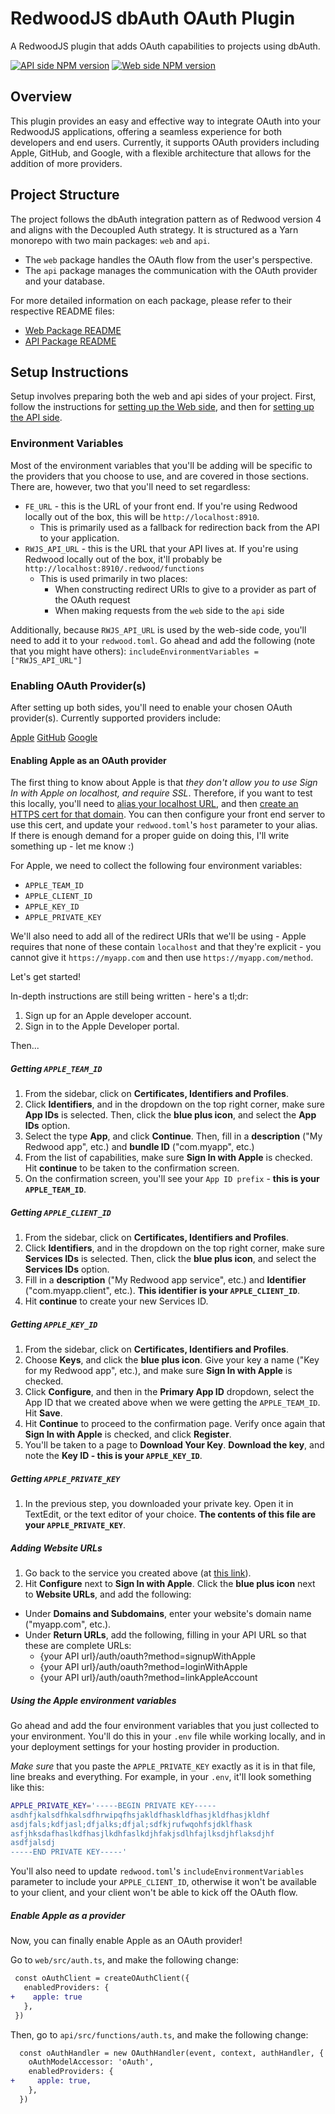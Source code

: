 # RedwoodJS dbAuth OAuth Plugin
A RedwoodJS plugin that adds OAuth capabilities to projects using dbAuth.

[![API side NPM version](https://img.shields.io/npm/v/%40spoonjoy%2Fredwoodjs-dbauth-oauth-api?logo=redwoodjs&label=npm%20-%20api%20side)](https://www.npmjs.com/package/@spoonjoy/redwoodjs-dbauth-oauth-api)
[![Web side NPM version](https://img.shields.io/npm/v/%40spoonjoy%2Fredwoodjs-dbauth-oauth-web?logo=redwoodjs&label=npm%20-%20web%20side)](https://www.npmjs.com/package/@spoonjoy/redwoodjs-dbauth-oauth-web)

## Overview
This plugin provides an easy and effective way to integrate OAuth into your RedwoodJS applications, offering a seamless experience for both developers and end users. Currently, it supports OAuth providers including Apple, GitHub, and Google, with a flexible architecture that allows for the addition of more providers.

## Project Structure
The project follows the dbAuth integration pattern as of Redwood version 4 and aligns with the Decoupled Auth strategy. It is structured as a Yarn monorepo with two main packages: `web` and `api`.

- The `web` package handles the OAuth flow from the user's perspective.
- The `api` package manages the communication with the OAuth provider and your database.

For more detailed information on each package, please refer to their respective README files:
- [Web Package README](https://github.com/spoonjoy/redwoodjs-dbauth-oauth/tree/main/web)
- [API Package README](https://github.com/spoonjoy/redwoodjs-dbauth-oauth/tree/main/api)

## Setup Instructions
Setup involves preparing both the web and api sides of your project. First, follow the instructions for [setting up the Web side](https://github.com/spoonjoy/redwoodjs-dbauth-oauth/blob/main/web/README.md), and then for [setting up the API side](https://github.com/spoonjoy/redwoodjs-dbauth-oauth/tree/main/api#api-package-for-redwoodjs-dbauth-oauth-plugin).

### Environment Variables
Most of the environment variables that you'll be adding will be specific to the providers that you choose to use, and are covered in those sections. There are, however, two that you'll need to set regardless:
- `FE_URL` - this is the URL of your front end. If you're using Redwood locally out of the box, this will be `http://localhost:8910`.
  - This is primarily used as a fallback for redirection back from the API to your application.
- `RWJS_API_URL` - this is the URL that your API lives at. If you're using Redwood locally out of the box, it'll probably be `http://localhost:8910/.redwood/functions`
  - This is used primarily in two places:
    - When constructing redirect URIs to give to a provider as part of the OAuth request
    - When making requests from the `web` side to the `api` side

Additionally, because `RWJS_API_URL` is used by the web-side code, you'll need to add it to your `redwood.toml`. Go ahead and add the following (note that you might have others):
`includeEnvironmentVariables = ["RWJS_API_URL"]`

### Enabling OAuth Provider(s)
After setting up both sides, you'll need to enable your chosen OAuth provider(s). Currently supported providers include:

[Apple]()
[GitHub]()
[Google]()

#### Enabling Apple as an OAuth provider
The first thing to know about Apple is that *they don't allow you to use Sign In with Apple on localhost, and require SSL*.
Therefore, if you want to test this locally, you'll need to [alias your localhost URL](https://www.tothenew.com/blog/aliasing-localhost-url-in-mac-os/), and then [create an HTTPS cert for that domain](https://gist.github.com/cecilemuller/9492b848eb8fe46d462abeb26656c4f8). You can then configure your front end server to use this cert, and update your `redwood.toml`'s `host` parameter to your alias. If there is enough demand for a proper guide on doing this, I'll write something up - let me know :)

For Apple, we need to collect the following four environment variables:
- `APPLE_TEAM_ID`
- `APPLE_CLIENT_ID`
- `APPLE_KEY_ID`
- `APPLE_PRIVATE_KEY`

We'll also need to add all of the redirect URIs that we'll be using - Apple requires that none of these contain `localhost` and that they're explicit - you cannot give it `https://myapp.com` and then use `https://myapp.com/method`.

Let's get started!

In-depth instructions are still being written - here's a tl;dr:

1. Sign up for an Apple developer account.
2. Sign in to the Apple Developer portal. 

Then...
##### Getting `APPLE_TEAM_ID`
1. From the sidebar, click on **Certificates, Identifiers and Profiles**.
2. Click **Identifiers**, and in the dropdown on the top right corner, make sure **App IDs** is selected. Then, click the **blue plus icon**, and select the **App IDs** option.
3. Select the type **App**, and click **Continue**. Then, fill in a **description** ("My Redwood app", etc.) and **bundle ID** ("com.myapp", etc.)
4. From the list of capabilities, make sure **Sign In with Apple** is checked. Hit **continue** to be taken to the confirmation screen.
5. On the confirmation screen, you'll see your `App ID prefix` - **this is your `APPLE_TEAM_ID`**.

##### Getting `APPLE_CLIENT_ID`
1. From the sidebar, click on **Certificates, Identifiers and Profiles**.
2. Click **Identifiers**, and in the dropdown on the top right corner, make sure **Services IDs** is selected. Then, click the **blue plus icon**, and select the **Services IDs** option.
3. Fill in a **description** ("My Redwood app service", etc.) and **Identifier** ("com.myapp.client", etc.). **This identifier is your `APPLE_CLIENT_ID`**.
4. Hit **continue** to create your new Services ID.

##### Getting `APPLE_KEY_ID`
1. From the sidebar, click on **Certificates, Identifiers and Profiles**.
2. Choose **Keys**, and click the **blue plus icon**. Give your key a name ("Key for my Redwood app", etc.), and make sure **Sign In with Apple** is checked.
3. Click **Configure**, and then in the **Primary App ID** dropdown, select the App ID that we created above when we were getting the `APPLE_TEAM_ID`. Hit **Save**.
4. Hit **Continue** to proceed to the confirmation page. Verify once again that **Sign In with Apple** is checked, and click **Register**.
5. You'll be taken to a page to **Download Your Key**. **Download the key**, and note the **Key ID - this is your `APPLE_KEY_ID`**.

##### Getting `APPLE_PRIVATE_KEY`
1. In the previous step, you downloaded your private key. Open it in TextEdit, or the text editor of your choice. **The contents of this file are your `APPLE_PRIVATE_KEY`**.

##### Adding Website URLs
1. Go back to the service you created above (at [this link](https://developer.apple.com/account/resources/identifiers/serviceId)).
2. Hit **Configure** next to **Sign In with Apple**. Click the **blue plus icon** next to **Website URLs**, and add the following:
  - Under **Domains and Subdomains**, enter your website's domain name ("myapp.com", etc.).
  - Under **Return URLs**, add the following, filling in your API URL so that these are complete URLs:
    - {your API url}/auth/oauth?method=signupWithApple
    - {your API url}/auth/oauth?method=loginWithApple
    - {your API url}/auth/oauth?method=linkAppleAccount

##### Using the Apple environment variables
Go ahead and add the four environment variables that you just collected to your environment. You'll do this in your `.env` file while working locally, and in your deployment settings for your hosting provider in production.

*Make sure* that you paste the `APPLE_PRIVATE_KEY` exactly as it is in that file, line breaks and everything. For example, in your `.env`, it'll look something like this:
```bash
APPLE_PRIVATE_KEY='-----BEGIN PRIVATE KEY-----
asdhfjkalsdfhkalsdfhrwipqfhsjakldfhaskldfhasjkldfhasjkldhf
asdjfals;kdfjasl;dfjalks;dfjal;sdfkjrufwqohfsjdklfhask
asfjhksdafhaslkdfhasjlkdhfaslkdjhfakjsdlhfajlksdjhflaksdjhf
asdfjalsdj
-----END PRIVATE KEY-----'
```

You'll also need to update `redwood.toml`'s `includeEnvironmentVariables` parameter to include your `APPLE_CLIENT_ID`, otherwise it won't be available to your client, and your client won't be able to kick off the OAuth flow.

##### Enable Apple as a provider
Now, you can finally enable Apple as an OAuth provider!

Go to `web/src/auth.ts`, and make the following change:
```diff
 const oAuthClient = createOAuthClient({
   enabledProviders: {
+    apple: true
   },
 })
```

Then, go to `api/src/functions/auth.ts`, and make the following change:
```diff
  const oAuthHandler = new OAuthHandler(event, context, authHandler, {
    oAuthModelAccessor: 'oAuth',
    enabledProviders: {
+     apple: true,
    },
  })
```

